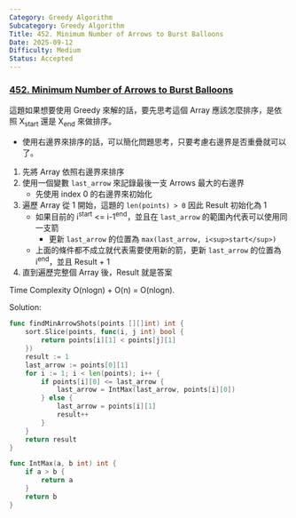 ```yaml
---
Category: Greedy Algorithm
Subcategory: Greedy Algorithm
Title: 452. Minimum Number of Arrows to Burst Balloons
Date: 2025-09-12
Difficulty: Medium
Status: Accepted
---
```

### [452. Minimum Number of Arrows to Burst Balloons]

這題如果想要使用 Greedy 來解的話，要先思考這個 Array 應該怎麼排序，是依照 X<sub>start</sub> 還是 X<sub>end</sub> 來做排序。
-   使用右邊界來排序的話，可以簡化問題思考，只要考慮右邊界是否重疊就可以了。

1.  先將 Array 依照右邊界來排序
2.  使用一個變數 `last_arrow` 來記錄最後一支 Arrows 最大的右邊界
    -   先使用 index 0 的右邊界來初始化
3.  遍歷 Array 從 1 開始，這題的 `len(points) > 0` 因此 Result 初始化為 1
    -   如果目前的 i<sup>start</sup> <= i-1<sup>end</sup>，並且在 `last_arrow` 的範圍內代表可以使用同一支箭
        -   更新 `last_arrow` 的位置為 `max(last_arrow, i<sup>start</sup>)`
    -   上面的條件都不成立就代表需要使用新的箭，更新 `last_arrow` 的位置為 i<sup>end</sup>，並且 Result + 1
4.  直到遍歷完整個 Array 後，Result 就是答案

Time Complexity O(nlogn) + O(n) = O(nlogn).

Solution:
```go
func findMinArrowShots(points [][]int) int {
	sort.Slice(points, func(i, j int) bool {
		return points[i][1] < points[j][1]
	})
	result := 1
	last_arrow := points[0][1]
	for i := 1; i < len(points); i++ {
		if points[i][0] <= last_arrow {
			last_arrow = IntMax(last_arrow, points[i][0])
		} else {
			last_arrow = points[i][1]
			result++
		}
	}
	return result
}

func IntMax(a, b int) int {
	if a > b {
		return a
	}
	return b
}
```

[452. Minimum Number of Arrows to Burst Balloons]: https://leetcode.com/problems/minimum-number-of-arrows-to-burst-balloons/description/